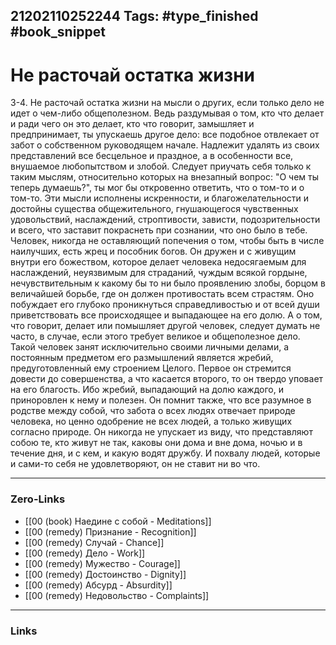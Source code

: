 21202110252244
Tags: #type_finished #book_snippet 
---
# Не расточай остатка жизни 

 3-4. Не расточай остатка жизни на мысли о других, если только дело не идет о чем-либо общеполезном. Ведь раздумывая о том, кто что делает и ради чего он это делает, кто что говорит, замышляет и предпринимает, ты упускаешь другое дело: все подобное отвлекает от забот о собственном руководящем начале. Надлежит удалять из своих представлений все бесцельное и праздное, а в особенности все, внушаемое любопытством и злобой. Следует приучать себя только к таким мыслям, относительно которых на внезапный вопрос: "О чем ты теперь думаешь?", ты мог бы откровенно ответить, что о том-то и о том-то. Эти мысли исполнены искренности, и благожелательности и достойны существа общежительного, гнушающегося чувственных удовольствий, наслаждений, строптивости, зависти, подозрительности и всего, что заставит покраснеть при сознании, что оно было в тебе. Человек, никогда не оставляющий попечения о том, чтобы быть в числе наилучших, есть жрец и пособник богов. Он дружен и с живущим внутри его божеством, которое делает человека недосягаемым для наслаждений, неуязвимым для страданий, чуждым всякой гордыне, нечувствительным к какому бы то ни было проявлению злобы, борцом в величайшей борьбе, где он должен противостать всем страстям. Оно побуждает его глубоко проникнуться справедливостью и от всей души приветствовать все происходящее и выпадающее на его долю. А о том, что говорит, делает или помышляет другой человек, следует думать не часто, в случае, если этого требует великое и общеполезное дело. Такой человек занят исключительно своими личными делами, а постоянным предметом его размышлений является жребий, предуготовленный ему строением Целого. Первое он стремится довести до совершенства, а что касается второго, то он твердо уповает на его благость. Ибо жребий, выпадающий на долю каждого, и приноровлен к нему и полезен. Он помнит также, что все разумное в родстве между собой, что забота о всех людях отвечает природе человека, но ценно одобрение не всех людей, а только живущих согласно природе. Он никогда не упускает из виду, что представляют собою те, кто живут не так, каковы они дома и вне дома, ночью и в течение дня, и с кем, и какую водят дружбу. И похвалу людей, которые и сами-то себя не удовлетворяют, он не ставит ни во что. 

---
### Zero-Links
 - [[00 (book) Наедине с собой - Meditations]]
 - [[00 (remedy) Признание - Recognition]]
 - [[00 (remedy) Случай - Chance]]
 - [[00 (remedy) Дело - Work]]
 - [[00 (remedy) Мужество - Courage]]
 - [[00 (remedy) Достоинство - Dignity]]
 - [[00 (remedy) Абсурд - Absurdity]]
 - [[00 (remedy) Недовольство - Complaints]]
---
### Links
